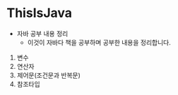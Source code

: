 # ThisIsJava
* 자바 공부 내용 정리
    * 이것이 자바다 책을 공부하며 공부한 내용을 정리합니다.

01. 변수
02. 연산자
03. 제어문(조건문과 반복문)
04. 참조타입
